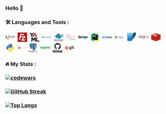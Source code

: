 ###  Hello 👋
### :hammer_and_wrench: Languages and Tools :
<div>
  <img src="https://github.com/devicons/devicon/blob/master/icons/flask/flask-original-wordmark.svg" title="flask" alt="flask" width="30" height="30"/>&nbsp;
  <img src="https://github.com/devicons/devicon/blob/master/icons/filezilla/filezilla-plain.svg" title="filezilla" alt="filezilla" width="30" height="30"/>&nbsp;
  <img src="https://github.com/devicons/devicon/blob/master/icons/yaml/yaml-original.svg" title="yaml" alt="yaml" width="30" height="30"/>&nbsp;
  <img src="https://github.com/devicons/devicon/blob/master/icons/fastapi/fastapi-plain-wordmark.svg" title="fastapi" alt="fastapi" width="30" height="30"/>&nbsp;
  <img src="https://github.com/devicons/devicon/blob/master/icons/docker/docker-original-wordmark.svg" title="docker" alt="docker" width="30" height="30"/>&nbsp;
  <img src="https://github.com/devicons/devicon/blob/master/icons/djangorest/djangorest-original.svg" title="djangorest" alt="djangorest" width="30" height="30"/>&nbsp;
  <img src="https://github.com/devicons/devicon/blob/master/icons/django/django-plain-wordmark.svg"  title="django" alt="django" width="30" height="30"/>&nbsp;
  <img src="https://github.com/devicons/devicon/blob/master/icons/pycharm/pycharm-original.svg" title="pycharm" alt="pycharm" width="30" height="30"/>&nbsp;
  <img src="https://github.com/devicons/devicon/blob/master/icons/trello/trello-original-wordmark.svg" title="trello" alt="trello" width="30" height="30"/>&nbsp;
  <img src="https://github.com/devicons/devicon/blob/master/icons/swagger/swagger-original-wordmark.svg" title="swagger" alt="swagger" width="30" height="30"/>&nbsp;
  <img src="https://github.com/devicons/devicon/blob/master/icons/sqlite/sqlite-original.svg" title="sqlite"  alt="sqlite" width="30" height="30"/>&nbsp;
  <img src="https://github.com/devicons/devicon/blob/master/icons/sqlalchemy/sqlalchemy-original.svg" title="sqlalchemy"  alt="sqlalchemy" width="30" height="30"/>&nbsp;
  <img src="https://github.com/devicons/devicon/blob/master/icons/redis/redis-original.svg" title="redis" alt="redis" width="30" height="30"/>&nbsp;
  <img src="https://github.com/devicons/devicon/blob/master/icons/python/python-original.svg" title="python" alt="python" width="30" height="30"/>&nbsp;
  <img src="https://github.com/devicons/devicon/blob/master/icons/postman/postman-original-wordmark.svg" title="postman" **alt="postman" width="30" height="30"/>
  <img src="https://github.com/devicons/devicon/blob/master/icons/postgresql/postgresql-original-wordmark.svg" title="postgresql"  alt="postgresql" width="30" height="30"/>&nbsp;
  <img src="https://github.com/devicons/devicon/blob/master/icons/nginx/nginx-original.svg" title="nginx"  alt="nginx" width="30" height="30"/>&nbsp;
  <img src="https://github.com/devicons/devicon/blob/master/icons/github/github-original-wordmark.svg" title="github" alt="github" width="30" height="30"/>&nbsp;
  <img src="https://github.com/devicons/devicon/blob/master/icons/git/git-original-wordmark.svg" title="git" alt="git" width="30" height="30"/>&nbsp;
</div>

### :fire: My Stats :

### [![codewars](https://www.codewars.com/users/NovaCript/badges/large)](https://www.codewars.com/users/NovaCript)
### [![GitHub Streak](https://streak-stats.demolab.com/?user=NovaCript&theme=github-dark-blue)](https://git.io/streak-stats)
### [![Top Langs](https://github-readme-stats.vercel.app/api/top-langs/?username=NovaCript&layout=compact&theme=vision-friendly-dark)](https://github.com/anuraghazra/github-readme-stats)

<!--
**NovaCript/NovaCript** is a ✨ _special_ ✨ repository because its `README.md` (this file) appears on your GitHub profile.

Here are some ideas to get you started:

- 🔭 I’m currently working on ...
- 🌱 I’m currently learning ...
- 👯 I’m looking to collaborate on ...
- 🤔 I’m looking for help with ...
- 💬 Ask me about ...
- 📫 How to reach me: ...
- 😄 Pronouns: ...
- ⚡ Fun fact: ...
-->
